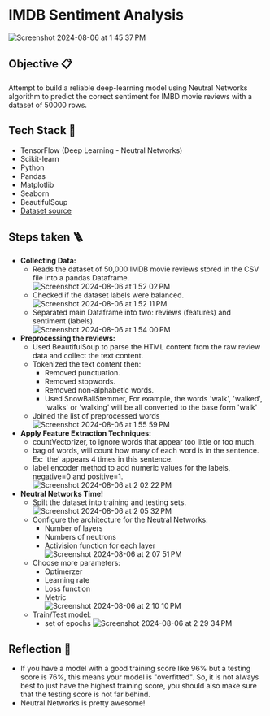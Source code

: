 # IMDB Sentiment Analysis

![Screenshot 2024-08-06 at 1 45 37 PM](https://github.com/user-attachments/assets/a5619649-f130-4bba-86dd-6df84f5c5709)

## Objective 📋
Attempt to build a reliable deep-learning model using Neutral Networks algorithm to predict the correct sentiment for IMBD movie reviews with a dataset of 50000 rows.

## Tech Stack 🧰
- TensorFlow (Deep Learning - Neutral Networks)
- Scikit-learn
- Python
- Pandas
- Matplotlib
- Seaborn
- BeautifulSoup
- [Dataset source](https://ai.stanford.edu/~amaas/data/sentiment/)

## Steps taken 🪜
- **Collecting Data:**
    * Reads the dataset of 50,000 IMDB movie reviews stored in the CSV file into a pandas Dataframe.<br/>
      ![Screenshot 2024-08-06 at 1 52 02 PM](https://github.com/user-attachments/assets/da1fadb5-96c3-4359-996e-f185bce69b01)
    * Checked if the dataset labels were balanced.<br/>
      ![Screenshot 2024-08-06 at 1 52 11 PM](https://github.com/user-attachments/assets/46c74891-0370-4336-b09d-8dc5ac5c587a)
    * Separated main Dataframe into two: reviews (features) and sentiment (labels).<br/>
      ![Screenshot 2024-08-06 at 1 54 00 PM](https://github.com/user-attachments/assets/cd4c122f-a6b5-4458-9518-6f44a2375b95)
- **Preprocessing the reviews:** 
   * Used BeautifulSoup to parse the HTML content from the raw review data and collect the text content.
   * Tokenized the text content then:
      * Removed punctuation.
      * Removed stopwords.
      * Removed non-alphabetic words.
      * Used SnowBallStemmer, For example, the words 'walk', 'walked', 'walks' or 'walking' will be all converted to the base form 'walk'
   * Joined the list of preprocessed words<br/>
      ![Screenshot 2024-08-06 at 1 55 59 PM](https://github.com/user-attachments/assets/50e14e9b-c202-40b1-b86f-d1e4437be6b3)
- **Apply Feature Extraction Techniques:**
   * countVectorizer, to ignore words that appear too little or too much.
   * bag of words, will count how many of each word is in the sentence. Ex: 'the' appears 4 times in this sentence.
   * label encoder method to add numeric values for the labels, negative=0 and positive=1.<br/>
   ![Screenshot 2024-08-06 at 2 02 22 PM](https://github.com/user-attachments/assets/c5fc492b-e0e3-4cdc-ae35-5a62dc0f08b5)
- **Neutral Networks Time!**
   * Spilt the dataset into training and testing sets.
     ![Screenshot 2024-08-06 at 2 05 32 PM](https://github.com/user-attachments/assets/4cabfa2e-9a67-4a33-b5a4-eafd26118acd)
   * Configure the architecture for the Neutral Networks:
      * Number of layers
      * Numbers of neutrons
      * Activision function for each layer<br/>
        ![Screenshot 2024-08-06 at 2 07 51 PM](https://github.com/user-attachments/assets/7e62660e-27c7-409b-95e2-3401a9be8fae)
   * Choose more parameters:
      * Optimerzer
      * Learning rate
      * Loss function
      * Metric<br/>
        ![Screenshot 2024-08-06 at 2 10 10 PM](https://github.com/user-attachments/assets/d29050c3-8621-4b64-8f0f-87cbd24108ab)
   * Train/Test model:
      * set of epochs
        ![Screenshot 2024-08-06 at 2 29 34 PM](https://github.com/user-attachments/assets/21cd6f5b-ba38-42bd-97ef-f1bc452f359d)

## Reflection 🤔
- If you have a model with a good training score like 96% but a testing score is 76%, this means your model is "overfitted". So, it is not always best to just have the highest training score, you should also make sure that the testing score is not far behind.
- Neutral Networks is pretty awesome!


